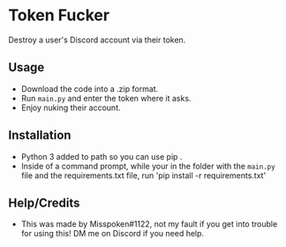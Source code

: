 # Token Fucker
Destroy a user's Discord account via their token.

## Usage
- Download the code into a .zip format.
- Run `main.py` and enter the token where it asks.
- Enjoy nuking their account.

## Installation
- Python 3 added to path so you can use pip .
- Inside of a command prompt, while your in the folder with the `main.py` file and the requirements.txt file, run 'pip install -r requirements.txt'

## Help/Credits
- This was made by Misspoken#1122, not my fault if you get into trouble for using this! DM me on Discord if you need help.
